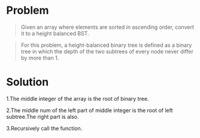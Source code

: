 # Problem  
> Given an array where elements are sorted in ascending order, convert it to a height balanced BST.  

> For this problem, a height-balanced binary tree is defined as a binary tree in which the depth of the two subtrees of every node never differ by more than 1.  


# Solution  

1.The middle integer of the array is the root of binary tree.  

2.The middle num of the left part of middle integer is the root of left subtree.The right part is also.  

3.Recursively call the function.  


